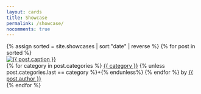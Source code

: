 ```yaml
---
layout: cards
title: Showcase
permalink: /showcase/
nocomments: true
---
```

<div class="container">
<div class="row">
<div class="col">
<div class="card-columns blog">
{% assign sorted = site.showcases | sort:"date" | reverse %}
{% for post in sorted %}
<div class="card hover-shadow mb-3 mb-3">
<a href="{{ post.url }}" title="{{ post.title | escape}}">
<img 
    src="/img{{ post.url }}lqip_{{ post.img }}" 
    data-sizes="auto"
    data-srcset="
        /img{{ post.url }}lqip_{{ post.img }} 25w,
        /img{{ post.url }}low_{{ post.img }} 500w,
        /img{{ post.url }}med_{{ post.img }} 1000w,
        /img{{ post.url }}high_{{ post.img }} 2000w"
    alt="{{ post.caption }}" 
    class="card-img-top lazyload"
>
</a>
<footer class="rounded-bottom">
{% for category in post.categories %}
<a href="/showcase/pattern/{{ category }}" title="Browse other showcases of {{ category }}">{{ category }}</a>
{% unless post.categories.last == category %}+{% endunless%}
{% endfor %}
by <a href="/showcase/maker/{{ post.author | downcase | replace: ' ', ''}}" title="Browse other showcases by this maker">{{ post.author }}</a>
</footer>
</div>
{% endfor %}
</div>
</div>
</div>
</div>

